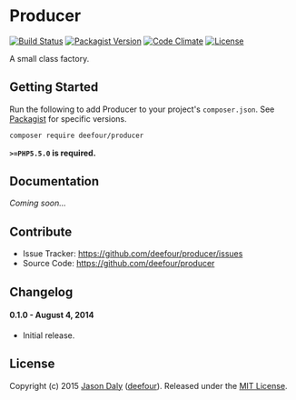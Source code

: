 # Producer

[![Build Status](https://travis-ci.org/deefour/producer.svg)](https://travis-ci.org/deefour/producer)
[![Packagist Version](http://img.shields.io/packagist/v/deefour/producer.svg)](https://packagist.org/packages/deefour/producer)
[![Code Climate](https://codeclimate.com/github/deefour/producer/badges/gpa.svg)](https://codeclimate.com/github/deefour/producer)
[![License](https://poser.pugx.org/deefour/producer/license.svg)](https://packagist.org/packages/deefour/producer)

A small class factory.

## Getting Started

Run the following to add Producer to your project's `composer.json`. See [Packagist](https://packagist.org/packages/deefour/producer) for specific versions.

```bash
composer require deefour/producer
```

**`>=PHP5.5.0` is required.**

## Documentation

*Coming soon...*

## Contribute

- Issue Tracker: https://github.com/deefour/producer/issues
- Source Code: https://github.com/deefour/producer

## Changelog

#### 0.1.0 - August 4, 2014

 - Initial release.

## License

Copyright (c) 2015 [Jason Daly](http://www.deefour.me) ([deefour](https://github.com/deefour)). Released under the [MIT License](http://deefour.mit-license.org/).
